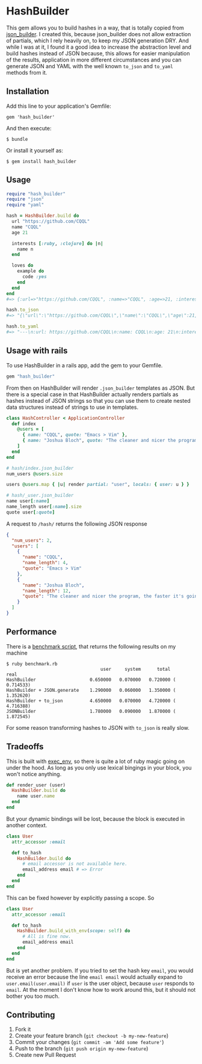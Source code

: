 # HashBuilder

This gem allows you to build hashes in a way, that is totally copied from
[json_builder](https://github.com/dewski/json_builder). I created this,
because json_builder does not allow extraction of partials, which I rely
heavily on, to keep my JSON generation DRY.
And while I was at it, I found it a good idea to increase the abstraction
level and build hashes instead of JSON because, this allows for easier
manipulation of the results, application in more different circumstances
and you can generate JSON and YAML with the well known `to_json` and
`to_yaml` methods from it.

## Installation

Add this line to your application's Gemfile:

    gem 'hash_builder'

And then execute:

    $ bundle

Or install it yourself as:

    $ gem install hash_builder

## Usage

```ruby
require "hash_builder"
require "json"
require "yaml"

hash = HashBuilder.build do
  url "https://github.com/CQQL"
  name "CQQL"
  age 21

  interests [:ruby, :clojure] do |n|
    name n
  end

  loves do
    example do
      code :yes
    end
  end
end
#=> {:url=>"https://github.com/CQQL", :name=>"CQQL", :age=>21, :interests=>[{:name=>:ruby}, {:name=>:clojure}], :loves=>{:example=>{:code=>:yes}}}

hash.to_json
#=> "{\"url\":\"https://github.com/CQQL\",\"name\":\"CQQL\",\"age\":21,\"interests\":[{\"name\":\"ruby\"},{\"name\":\"clojure\"}],\"loves\":{\"example\":{\"code\":\"yes\"}}}"

hash.to_yaml
#=> "---\n:url: https://github.com/CQQL\n:name: CQQL\n:age: 21\n:interests:\n- :name: :ruby\n- :name: :clojure\n:loves:\n  :example:\n    :code: :yes\n"
```

## Usage with rails

To use HashBuilder in a rails app, add the gem to your Gemfile.

```ruby
gem "hash_builder"
```

From then on HashBuilder will render `.json_builder` templates as
JSON. But there is a special case in that HashBuilder actually renders
partials as hashes instead of JSON strings so that you can use them to
create nested data structures instead of strings to use in templates.

```ruby
class HashController < ApplicationController
  def index
    @users = [
      { name: "CQQL", quote: "Emacs > Vim" },
      { name: "Joshua Bloch", quote: "The cleaner and nicer the program, the faster it's going to run. And if it doesn't, it'll be easy to make it fast." }
    ]
  end
end
```

```ruby
# hash/index.json_builder
num_users @users.size

users @users.map { |u| render partial: "user", locals: { user: u } }
```

```ruby
# hash/_user.json_builder
name user[:name]
name_length user[:name].size
quote user[:quote]
```

A request to `/hash/` returns the following JSON response

```json
{
  "num_users": 2,
  "users": [
    {
      "name": "CQQL",
      "name_length": 4,
      "quote": "Emacs > Vim"
    },
    {
      "name": "Joshua Bloch",
      "name_length": 12,
      "quote": "The cleaner and nicer the program, the faster it's going to run. And if it doesn't, it'll be easy to make it fast."
    }
  ]
}
```

## Performance

There is a [benchmark script](./benchmark.rb), that returns the
following results on my machine

```
$ ruby benchmark.rb 
                                   user     system      total        real
HashBuilder                    0.650000   0.070000   0.720000 (  0.714533)
HashBuilder + JSON.generate    1.290000   0.060000   1.350000 (  1.352620)
HashBuilder + to_json          4.650000   0.070000   4.720000 (  4.716388)
JSONBuilder                    1.780000   0.090000   1.870000 (  1.872545)
```

For some reason transforming hashes to JSON with `to_json` is really slow.

## Tradeoffs

This is built with [exec_env](https://github.com/CQQL/exec_env), so
there is quite a lot of ruby magic going on under the hood. As long as
you only use lexical bingings in your block, you won't notice
anything.

```ruby
def render_user (user)
  HashBuilder.build do
    name user.name
  end
end
```

But your dynamic bindings will be lost, because the block is executed
in another context.

```ruby
class User
  attr_accessor :email

  def to_hash
    HashBuilder.build do
      # email accessor is not available here.
      email_address email # => Error
    end
  end
end
```

This can be fixed however by explicitly passing a scope. So 

```ruby
class User
  attr_accessor :email

  def to_hash
    HashBuilder.build_with_env(scope: self) do
      # All is fine now.
      email_address email
    end
  end
end
```

But is yet another problem. If you tried to set the hash key
`email`, you would receive an error because the line `email email`
would actually expand to `user.email(user.email)` if `user` is the
user object, because `user` responds to `email`. At the moment I don't
know how to work around this, but it should not bother you too much.

## Contributing

1. Fork it
2. Create your feature branch (`git checkout -b my-new-feature`)
3. Commit your changes (`git commit -am 'Add some feature'`)
4. Push to the branch (`git push origin my-new-feature`)
5. Create new Pull Request
